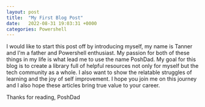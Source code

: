 ```yaml
---
layout: post
title:  "My First Blog Post"
date:   2022-08-31 19:03:31 +0000
categories: Powershell
---
```


I would like to start this post off by introducing myself, my name is Tanner and I'm a father and Powershell enthusiast. My passion for both of these things in my life is what lead
me to use the name PoshDad. My goal for this blog is to create a library full of helpful resources not only for myself but the tech community as a whole. I also want to show the relatable struggles of learning and the joy of self improvement. I hope you join me on this journey and I also hope these articles bring true value to your career.

Thanks for reading,
PoshDad